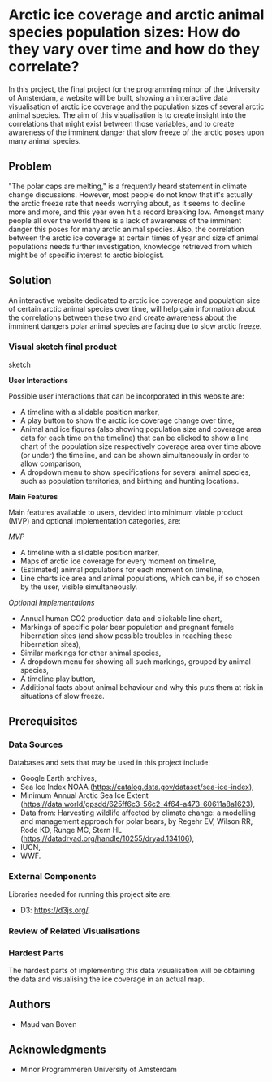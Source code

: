 # Arctic ice coverage and arctic animal species population sizes: How do they vary over time and how do they correlate?

In this project, the final project for the programming minor of the University of Amsterdam, a website will be built, showing an interactive data visualisation of arctic ice coverage and the population sizes of several arctic animal species. The aim of this visualisation is to create insight into the correlations that might exist between those variables, and to create awareness of the imminent danger that slow freeze of the arctic poses upon many animal species.

## Problem

"The polar caps are melting," is a frequently heard statement in climate change discussions. However, most people do not know that it's actually the arctic freeze rate that needs worrying about, as it seems to decline more and more, and this year even hit a record breaking low. Amongst many people all over the world there is a lack of awareness of the imminent danger this poses for many arctic animal species. Also, the correlation between the arctic ice coverage at certain times of year and size of animal populations needs further investigation, knowledge retrieved from which might be of specific interest to arctic biologist.

## Solution

An interactive website dedicated to arctic ice coverage and population size of certain arctic animal species over time, will help gain information about the correlations between these two and create awareness about the imminent dangers polar animal species are facing due to slow arctic freeze.

### Visual sketch final product

sketch

__User Interactions__

Possible user interactions that can be incorporated in this website are:

* A timeline with a slidable position marker,
* A play button to show the arctic ice coverage change over time,
* Animal and ice figures (also showing population size and coverage area data for each time on the timeline) that can be clicked to show a line chart of the population size respectively coverage area over time above (or under) the timeline, and can be shown simultaneously in order to allow comparison,
* A dropdown menu to show specifications for several animal species, such as population territories, and birthing and hunting locations.

__Main Features__

Main features available to users, devided into minimum viable product (MVP) and optional implementation categories, are:

_MVP_
* A timeline with a slidable position marker,
* Maps of arctic ice coverage for every moment on timeline,
* (Estimated) animal populations for each moment on timeline,
* Line charts ice area and animal populations, which can be, if so chosen by the user, visible simultaneously.

_Optional Implementations_
* Annual human CO2 production data and clickable line chart,
* Markings of specific polar bear population and pregnant female hibernation sites (and show possible troubles in reaching these hibernation sites),
* Similar markings for other animal species,
* A dropdown menu for showing all such markings, grouped by animal species,
* A timeline play button,
* Additional facts about animal behaviour and why this puts them at risk in situations of slow freeze.

## Prerequisites

### Data Sources

Databases and sets that may be used in this project include:

* Google Earth archives,
* Sea Ice Index NOAA (https://catalog.data.gov/dataset/sea-ice-index),
* Minimum Annual Arctic Sea Ice Extent (https://data.world/gpsdd/625ff6c3-56c2-4f64-a473-60611a8a1623),
* Data from: Harvesting wildlife affected by climate change: a modelling and management approach for polar bears, by Regehr EV, Wilson RR, Rode KD, Runge MC, Stern HL (https://datadryad.org/handle/10255/dryad.134106),
* IUCN,
* WWF.

### External Components

Libraries needed for running this project site are:

* D3: https://d3js.org/.


### Review of Related Visualisations


### Hardest Parts

The hardest parts of implementing this data visualisation will be obtaining the data and visualising the ice coverage in an actual map.

## Authors

* Maud van Boven


## Acknowledgments

* Minor Programmeren University of Amsterdam
